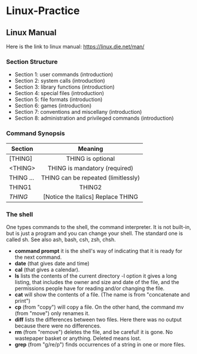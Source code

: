 # Linux-Practice

## Linux Manual

Here is the link to linux manual: https://linux.die.net/man/

### Section Structure
* Section 1: user commands (introduction)
* Section 2: system calls (introduction)
* Section 3: library functions (introduction)
* Section 4: special files (introduction)
* Section 5: file formats (introduction)
* Section 6: games (introduction)
* Section 7: conventions and miscellany (introduction)
* Section 8: administration and privileged commands (introduction)

### Command Synopsis
|  Section      | Meaning                              |
| ------------- |:-------------:                       | 
|[THING]        |  THING is optional                   |
| \<THING\>     |  THING is mandatory (required)       |
|THING ...      | THING can be repeated (limitlessly)  |
|THING1         | THING2  | Use THING1 OR THING2. Not Both|
|*THING*        | [Notice the Italics] Replace THING   |


### The shell
One types commands to the shell, the command interpreter. It is not built-in, but is just a program and you can change your shell. The standard one is called sh. See also ash, bash, csh, zsh, chsh.

* **command prompt**
it is the shell's way of indicating that it is ready for the next command.
* **date** (that gives date and time)
* **cal** (that gives a calendar).
* **ls** lists the contents of the current directory
-l option it gives a long listing, that includes the owner and size and date of the file, and the permissions people have for reading and/or changing the file. 
* **cat** will show the contents of a file. (The name is from "concatenate and print")
* **cp** (from "copy") will copy a file. On the other hand, the command mv (from "move") only renames it.
* **diff** lists the differences between two files. Here there was no output because there were no differences.
* **rm** (from "remove") deletes the file, and be careful! it is gone. No wastepaper basket or anything. Deleted means lost.
* **grep** (from "g/re/p") finds occurrences of a string in one or more files. 


